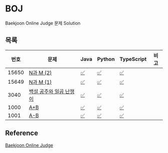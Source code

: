 # BOJ  
Baekjoon Online Judge 문제 Solution

## 목록
|번호|문제|Java|Python|TypeScript|비고|
| ------ | ------ | ------ | ------ | ------ | ------ |
|15650|[N과 M (2)](https://www.acmicpc.net/problem/15650) | [:white_check_mark:](algorithm/java/src/BOJ15650.java) | [:white_check_mark:](algorithm/python/BOJ15650.py) | [:white_check_mark:](algorithm/typescript/BOJ15650.ts)
|15649|[N과 M (1)](https://www.acmicpc.net/problem/15649) | [:white_check_mark:](algorithm/java/src/BOJ15649.java) | [:white_check_mark:](algorithm/python/BOJ15649.py) | [:white_check_mark:](algorithm/typescript/BOJ15649.ts)
|3040|[백설 공주와 일곱 난쟁이](https://www.acmicpc.net/problem/3040) | [:white_check_mark:](algorithm/java/src/BOJ3040.java) | [:white_check_mark:](algorithm/python/BOJ3040.py) | [:white_check_mark:](algorithm/typescript/BOJ3040.ts)
|1000|[A+B](https://www.acmicpc.net/problem/1000) | [:white_check_mark:](algorithm/java/src/BOJ1000.java) | [:white_check_mark:](algorithm/python/BOJ1000.py) | [:white_check_mark:](algorithm/typescript/BOJ1000.ts)
|1001|[A-B](https://www.acmicpc.net/problem/1001) | [:white_check_mark:](algorithm/java/src/BOJ1001.java) | [:white_check_mark:](algorithm/python/BOJ1001.py) | [:white_check_mark:](algorithm/typescript/BOJ1001.ts)

## Reference
[Baekjoon Online Judge](https://www.acmicpc.net/)